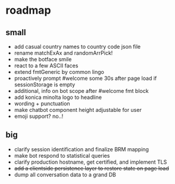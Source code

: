# roadmap

## small

+ add casual country names to country code json file
+ rename matchExAx and randomArrPick!
+ make the botface smile
+ react to a few ASCII faces
+ extend fmtGeneric by common lingo
+ proactively prompt #welcome some 30s after page load if sessionStorage is empty
+ additional, info on bot scope after #welcome fmt block
+ add konica minolta logo to headline
+ wording + punctuation
+ make chatbot component height adjustable for user
+ emoji support? no..!

## big

+ clarify session identification and finalize BRM mapping
+ make bot respond to statistical queries
+ clarify production hostname, get certified, and implement TLS
+ ~~add a clientside persistence layer to restore state on page load~~
+ dump all conversation data to a grand DB
